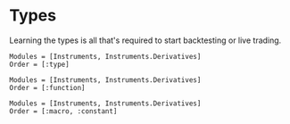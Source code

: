 # Types
Learning the types is all that's required to start backtesting or live trading.

```@autodocs
Modules = [Instruments, Instruments.Derivatives]
Order = [:type]
```

```@autodocs
Modules = [Instruments, Instruments.Derivatives]
Order = [:function]
```

```@autodocs
Modules = [Instruments, Instruments.Derivatives]
Order = [:macro, :constant]
```
